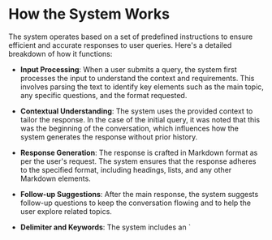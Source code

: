 # How the System Works

The system operates based on a set of predefined instructions to ensure efficient and accurate responses to user queries. Here's a detailed breakdown of how it functions:

- **Input Processing**: When a user submits a query, the system first processes the input to understand the context and requirements. This involves parsing the text to identify key elements such as the main topic, any specific questions, and the format requested.

- **Contextual Understanding**: The system uses the provided context to tailor the response. In the case of the initial query, it was noted that this was the beginning of the conversation, which influences how the system generates the response without prior history.

- **Response Generation**: The response is crafted in Markdown format as per the user's request. The system ensures that the response adheres to the specified format, including headings, lists, and any other Markdown elements.

- **Follow-up Suggestions**: After the main response, the system suggests follow-up questions to keep the conversation flowing and to help the user explore related topics.

- **Delimiter and Keywords**: The system includes an `